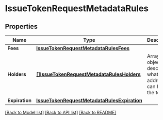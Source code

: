 # IssueTokenRequestMetadataRules

## Properties
Name | Type | Description | Notes
------------ | ------------- | ------------- | -------------
**Fees** | [**IssueTokenRequestMetadataRulesFees**](issueTokenRequest_metadata_rules_fees.md) |  | [optional] 
**Holders** | [**[]IssueTokenRequestMetadataRulesHolders**](issueTokenRequest_metadata_rules_holders.md) | Array of objects describing what addresses can hold the token | [optional] 
**Expiration** | [**IssueTokenRequestMetadataRulesExpiration**](issueTokenRequest_metadata_rules_expiration.md) |  | [optional] 

[[Back to Model list]](../README.md#documentation-for-models) [[Back to API list]](../README.md#documentation-for-api-endpoints) [[Back to README]](../README.md)


